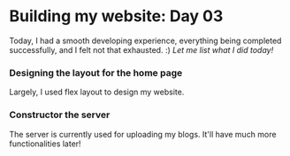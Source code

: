 # Building my website: Day 03
Today, I had a smooth developing experience, everything being completed successfully, and I felt not that exhausted. :)
*Let me list what I did today!*

### Designing the layout for the home page
Largely, I used flex layout to design my website.

### Constructor the server
The server is currently used for uploading my blogs.
It'll have much more functionalities later!